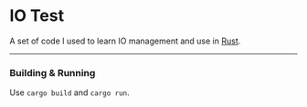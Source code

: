 # IO Test
A set of code I used to learn IO management and use in [Rust](https://github.com/rust-lang/rust).

---

### Building & Running
Use `cargo build` and `cargo run`.